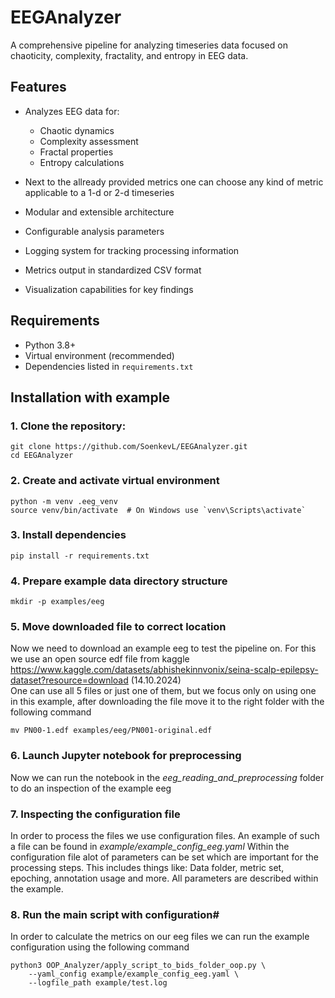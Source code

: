 # EEGAnalyzer

A comprehensive pipeline for analyzing timeseries data focused on chaoticity, complexity, fractality, and entropy in EEG data.

## Features

- Analyzes EEG data for:
  - Chaotic dynamics
  - Complexity assessment
  - Fractal properties
  - Entropy calculations
- Next to the allready provided metrics one can choose any kind of metric applicable to a 1-d or 2-d timeseries

- Modular and extensible architecture
- Configurable analysis parameters
- Logging system for tracking processing information
- Metrics output in standardized CSV format
- Visualization capabilities for key findings

## Requirements

- Python 3.8+
- Virtual environment (recommended)
- Dependencies listed in `requirements.txt`

## Installation with example
### 1. Clone the repository:
```
git clone https://github.com/SoenkevL/EEGAnalyzer.git 
cd EEGAnalyzer
```

### 2. Create and activate virtual environment
```
python -m venv .eeg_venv
source venv/bin/activate  # On Windows use `venv\Scripts\activate`
```

### 3. Install dependencies
```
pip install -r requirements.txt
```

### 4. Prepare example data directory structure
```
mkdir -p examples/eeg
```

### 5. Move downloaded file to correct location
Now we need to download an example eeg to test the pipeline on. For this we use an open source edf file from kaggle
https://www.kaggle.com/datasets/abhishekinnvonix/seina-scalp-epilepsy-dataset?resource=download (14.10.2024)  
One can use all 5 files or just one of them, but we focus only on using one in this example, after downloading the file
move it to the right folder with the following command
```
mv PN00-1.edf examples/eeg/PN001-original.edf
```

### 6. Launch Jupyter notebook for preprocessing
Now we can run the notebook in the *eeg_reading_and_preprocessing* folder to do an inspection of the example eeg

### 7. Inspecting the configuration file
In order to process the files we use configuration files. An example of such a file can be found in *example/example_config_eeg.yaml*
Within the configuration file alot of parameters can be set which are important for the processing steps. This includes
things like: Data folder, metric set, epoching, annotation usage and more. All parameters are described within the example.

### 8. Run the main script with configuration#
In order to calculate the metrics on our eeg files we can run the example configuration using the following command
```
python3 OOP_Analyzer/apply_script_to_bids_folder_oop.py \
    --yaml_config example/example_config_eeg.yaml \
    --logfile_path example/test.log
```

